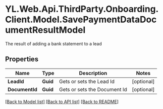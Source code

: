 # YL.Web.Api.ThirdParty.Onboarding.Client.Model.SavePaymentDataDocumentResultModel
The result of adding a bank statement to a lead
## Properties

Name | Type | Description | Notes
------------ | ------------- | ------------- | -------------
**LeadId** | **Guid** | Gets or sets the Lead Id | [optional] 
**DocumentId** | **Guid** | Gets or sets the Document Id | [optional] 

[[Back to Model list]](../README.md#documentation-for-models) [[Back to API list]](../README.md#documentation-for-api-endpoints) [[Back to README]](../README.md)

